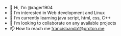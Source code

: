 - 👋 Hi, I’m @rager1904
- 👀 I’m interested in Web development and Linux 
- 🌱 I’m currently learning java script, html, css, C++
- 💞️ I’m looking to collaborate on any available projects 
- 📫 How to reach me francisbanda1@proton.me 

<!---
rager1904/rager1904 is a ✨ special ✨ repository because its `README.md` (this file) appears on your GitHub profile.
You can click the Preview link to take a look at your changes.
--->
